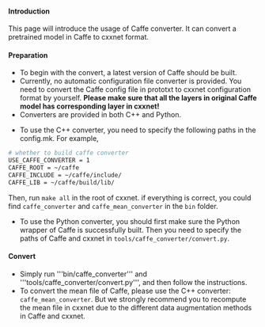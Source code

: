 #### Introduction
This page will introduce the usage of Caffe converter. It can convert a pretrained model in Caffe to cxxnet format.

#### Preparation
* To begin with the convert, a latest version of Caffe should be built. 
* Currently, no automatic configuration file converter is provided. You need to convert the Caffe config file in prototxt to cxxnet configuration format by yourself. **Please make sure that all the layers in original Caffe model has corresponding layer in cxxnet!**
* Converters are provided in both C++ and Python.
 - To use the C++ converter, you need to specify the following paths in the config.mk. For example,

 ```bash
 # whether to build caffe converter
 USE_CAFFE_CONVERTER = 1
 CAFFE_ROOT = ~/caffe
 CAFFE_INCLUDE = ~/caffe/include/
 CAFFE_LIB = ~/caffe/build/lib/
 ```

 Then, run ```make all``` in the root of cxxnet. if everything is correct, you could find ```caffe_converter``` and ```caffe_mean_converter``` in the ```bin``` folder.

 - To use the Python converter, you should first make sure the Python wrapper of Caffe is successfully built. Then you need to specify the paths of Caffe and cxxnet in ```tools/caffe_converter/convert.py```.

#### Convert
* Simply run '''bin/caffe_converter''' and '''tools/caffe_converter/convert.py''', and then follow the instructions.
* To convert the mean file of Caffe, please use the C++ converter: ```caffe_mean_converter```. But we strongly recommend you to recompute the mean file in cxxnet due to the different data augmentation methods in Caffe and cxxnet.

